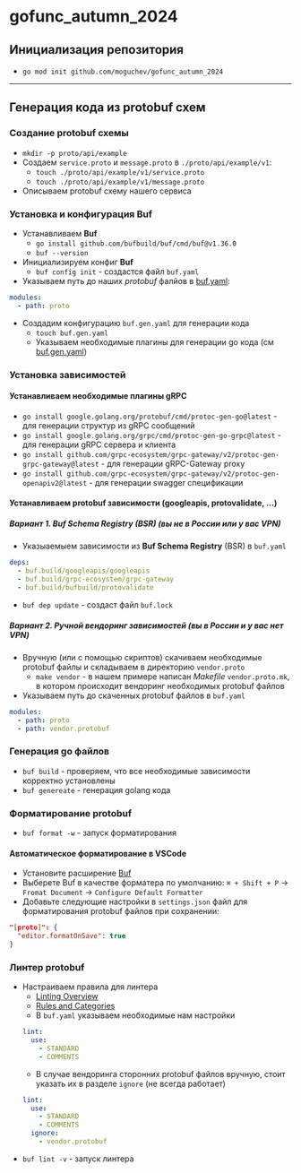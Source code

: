 # gofunc_autumn_2024

## Инициализация репозитория

* `go mod init github.com/moguchev/gofunc_autumn_2024`
____

## Генерация кода из protobuf схем 

### Создание protobuf схемы

* `mkdir -p proto/api/example`
* Создаем `service.proto` и `message.proto` в `./proto/api/example/v1`:
    + `touch ./proto/api/example/v1/service.proto`
    + `touch ./proto/api/example/v1/message.proto`
* Описываем protobuf схему нашего сервиса

### Установка и конфигурация Buf

* Устанавливаем **Buf**
    + `go install github.com/bufbuild/buf/cmd/buf@v1.36.0`
    + `buf --version`
* Инициализируем конфиг **Buf** 
    + `buf config init` - создастся файл `buf.yaml` 
* Указываем путь до наших _protobuf_ фалйов в [buf.yaml](./buf.yaml):
```yaml
modules:
  - path: proto
```
* Создадим конфигурацию `buf.gen.yaml` для генерации кода
    + `touch buf.gen.yaml`
    + Указываем необходимые плагины для генерации go кода (см [buf.gen.yaml](./buf.gen.yaml))

### Установка зависимостей
#### Устанавливаем необходимые плагины gRPC

* `go install google.golang.org/protobuf/cmd/protoc-gen-go@latest` - для генерации структур из gRPC сообщений
* `go install google.golang.org/grpc/cmd/protoc-gen-go-grpc@latest` - для генерации gRPC сервера и клиента
* `go install github.com/grpc-ecosystem/grpc-gateway/v2/protoc-gen-grpc-gateway@latest` - для генерации gRPC-Gateway proxy
* `go install github.com/grpc-ecosystem/grpc-gateway/v2/protoc-gen-openapiv2@latest` - для генерации swagger спецификации

#### Устанавливаем protobuf зависимости (googleapis, protovalidate, ...)

##### Вариант 1. Buf Schema Registry (BSR) (вы не в России или у вас VPN)

* Указыаемыем зависимости из **Buf Schema Registry** (BSR) в `buf.yaml`
```yaml
deps:
  - buf.build/googleapis/googleapis
  - buf.build/grpc-ecosystem/grpc-gateway
  - buf.build/bufbuild/protovalidate
```

* `buf dep update` - создаст файл `buf.lock`

##### Вариант 2. Ручной вендоринг зависимостей (вы в России и у вас нет VPN)

* Вручную (или с помощью скриптов) скачиваем необходимые protobuf файлы и складываем в директорию `vendor.proto`
    - `make vendor` - в нашем примере написан _Makefile_ `vendor.proto.mk`, в котором происходит вендоринг необходимых protobuf файлов
* Указываем путь до скаченных protobuf файлов в `buf.yaml`
```yaml
modules:
  - path: proto
  - path: vendor.protobuf
```

### Генерация go файлов

* `buf build` - проверяем, что все необходимые зависимости корректно установлены
* `buf genereate` - генерация golang кода

### Форматирование protobuf

*  `buf format -w` - запуск форматирования

#### Автоматическое форматирование в VSCode

* Установите расширение [Buf](https://marketplace.visualstudio.com/items?itemName=bufbuild.vscode-buf)
* Выберете Buf в качестве форматера по умолчанию: `⌘ + Shift + P` -> `Fromat Document` -> `Configure Default Formatter`
* Добавьте следующие настройки в `settings.json` файл для форматирования protobuf файлов при сохранении:
```json
"[proto]": {
  "editor.formatOnSave": true
}
```

### Линтер protobuf

* Настраиваем правила для линтера
    - [Linting Overview](https://buf.build/docs/lint/overview)
    - [Rules and Categories](https://buf.build/docs/lint/rules)
    - В `buf.yaml` указываем необходимые нам настройки
    ```yaml
    lint:
      use:
        - STANDARD
        - COMMENTS
    ```
    - В случае вендоринга сторонних protobuf файлов вручную, стоит указать их в разделе `ignore` (не всегда работает)
    ```yaml
    lint:
      use:
        - STANDARD
        - COMMENTS
      ignore:
        - vendor.protobuf
    ```
* `buf lint -v` - запуск линтера